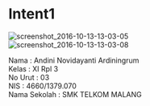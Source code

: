 # Intent1
![screenshot_2016-10-13-13-03-05](https://cloud.githubusercontent.com/assets/22464643/22096056/3a791b6a-ddce-11e6-9059-e48da72e96c4.png)<br>
![screenshot_2016-10-13-13-03-08](https://cloud.githubusercontent.com/assets/22464643/22096075/605a29d2-ddce-11e6-8f62-8e961de24af2.png)<br>

Nama : Andini Novidayanti Ardiningrum<br>
Kelas : XI Rpl 3<br>
No Urut : 03<br>
NIS : 4660/1379.070<br>
Nama Sekolah : SMK TELKOM MALANG<br> 
